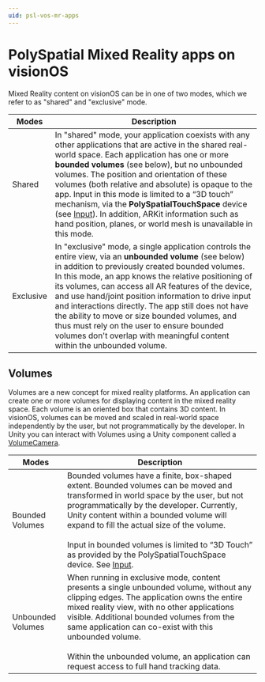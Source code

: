 ```yaml
---
uid: psl-vos-mr-apps
---
```

# PolySpatial Mixed Reality apps on visionOS
<a name="modes-and-volumes"></a>
Mixed Reality content on visionOS can be in one of two modes, which we refer to as "shared" and "exclusive" mode.

| **Modes** | **Description** |
| --- | --- |
| Shared | In "shared" mode, your application coexists with any other applications that are active in the shared real-world space. Each application has one or more **bounded volumes** (see below), but no unbounded volumes. The position and orientation of these volumes (both relative and absolute) is opaque to the app. Input in this mode is limited to a “3D touch” mechanism, via the **PolySpatialTouchSpace** device (see [Input](Input.md)). In addition, ARKit information such as hand position, planes, or world mesh is unavailable in this mode. |
| Exclusive | In "exclusive" mode, a single application controls the entire view, via an **unbounded volume** (see below) in addition to previously created bounded volumes. In this mode, an app knows the relative positioning of its volumes, can access all AR features of the device, and use hand/joint position information to drive input and interactions directly. The app still does not have the ability to move or size bounded volumes, and thus must rely on the user to ensure bounded volumes don't overlap with meaningful content within the unbounded volume. |


## Volumes
<a name="volumes"></a>
Volumes are a new concept for mixed reality platforms. An application can create one or more volumes for displaying content in the mixed reality space. Each volume is an oriented box that contains 3D content. In visionOS, volumes can be moved and scaled in real-world space independently by the user, but not programmatically by the developer. In Unity you can interact with Volumes using a Unity component called a [VolumeCamera](VolumeCamera.md).

| **Modes** | **Description** |
| --- | --- |
| Bounded Volumes | Bounded volumes have a finite, box-shaped extent. Bounded volumes can be moved and transformed in world space by the user, but not programmatically by the developer. Currently, Unity content within a bounded volume will expand to fill the actual size of the volume.<br><br>Input in bounded volumes is limited to “3D Touch” as provided by the PolySpatialTouchSpace device. See [Input](Input.md). |
| Unbounded Volumes | When running in exclusive mode, content presents a single unbounded volume, without any clipping edges. The application owns the entire mixed reality view, with no other applications visible. Additional bounded volumes from the same application can co-exist with this unbounded volume.<br><br>Within the unbounded volume, an application can request access to full hand tracking data. |

